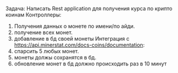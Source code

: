 Задача:
Написать Rest application для получения курса по крипто коинам
Контроллеры:
1) Получения данных о монете по имени/по айди.
2) получение всех монет.
3) добавление в бд своей монеты
Интеграция с https://api.minerstat.com/docs-coins/documentation: 
1) спарсить 5 любых монет.
2) монеты должы сохранятся в бд.
3) обновление монет в бд должно происходить раз в 10 минут
